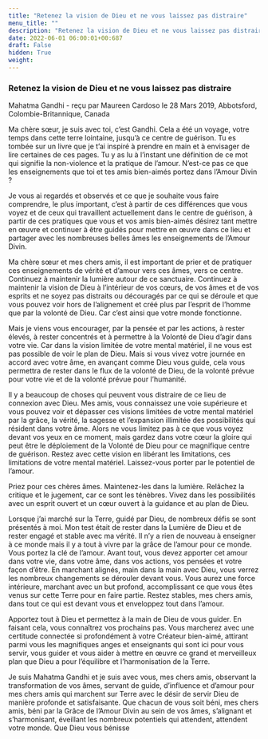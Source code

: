 ```yaml
---
title: "Retenez la vision de Dieu et ne vous laissez pas distraire"
menu_title: ""
description: "Retenez la vision de Dieu et ne vous laissez pas distraire"
date: 2022-06-01 06:00:01+00:687
draft: False
hidden: True
weight:
---
```

### Retenez la vision de Dieu et ne vous laissez pas distraire

Mahatma Gandhi - reçu par Maureen Cardoso le 28 Mars 2019, Abbotsford, Colombie-Britannique, Canada

Ma chère sœur, je suis avec toi, c’est Gandhi. Cela a été un voyage, votre temps dans cette terre lointaine, jusqu’à ce centre de guérison. Tu es tombée sur un livre que je t’ai inspiré à prendre en main et à envisager de lire certaines de ces pages. Tu y as lu à l’instant une définition de ce mot qui signifie la non-violence et la pratique de l’amour. N’est-ce pas ce que les enseignements que toi et tes amis bien-aimés portez dans l’Amour Divin ?

Je vous ai regardés et observés et ce que je souhaite vous faire comprendre, le plus important, c’est à partir de ces différences que vous voyez et de ceux qui travaillent actuellement dans le centre de guérison, à partir de ces pratiques que vous et vos amis bien-aimés désirez tant mettre en œuvre et continuer à être guidés pour mettre en œuvre dans ce lieu et partager avec les nombreuses belles âmes les enseignements de l’Amour Divin.

Ma chère sœur et mes chers amis, il est important de prier et de pratiquer ces enseignements de vérité et d’amour vers ces âmes, vers ce centre. Continuez à maintenir la lumière autour de ce sanctuaire. Continuez à maintenir la vision de Dieu à l’intérieur de vos cœurs, de vos âmes et de vos esprits et ne soyez pas distraits ou découragés par ce qui se déroule et que vous pouvez voir hors de l’alignement et créé plus par l’esprit de l’homme que par la volonté de Dieu. Car c’est ainsi que votre monde fonctionne.

Mais je viens vous encourager, par la pensée et par les actions, à rester élevés, à rester concentrés et à permettre à la Volonté de Dieu d’agir dans votre vie. Car dans la vision limitée de votre mental matériel, il ne vous est pas possible de voir le plan de Dieu. Mais si vous vivez votre journée en accord avec votre âme, en avançant comme Dieu vous guide, cela vous permettra de rester dans le flux de la volonté de Dieu, de la volonté prévue pour votre vie et de la volonté prévue pour l’humanité.

Il y a beaucoup de choses qui peuvent vous distraire de ce lieu de connexion avec Dieu. Mes amis, vous connaissez une voie supérieure et vous pouvez voir et dépasser ces visions limitées de votre mental matériel par la grâce, la vérité, la sagesse et l’expansion illimitée des possibilités qui résident dans votre âme. Alors ne vous limitez pas à ce que vous voyez devant vos yeux en ce moment, mais gardez dans votre cœur la gloire qui peut être le déploiement de la Volonté de Dieu pour ce magnifique centre de guérison. Restez avec cette vision en libérant les limitations, ces limitations de votre mental matériel. Laissez-vous porter par le potentiel de l’amour.

Priez pour ces chères âmes. Maintenez-les dans la lumière. Relâchez la critique et le jugement, car ce sont les ténèbres. Vivez dans les possibilités avec un esprit ouvert et un cœur ouvert à la guidance et au plan de Dieu.

Lorsque j’ai marché sur la Terre, guidé par Dieu, de nombreux défis se sont présentés à moi. Mon test était de rester dans la Lumière de Dieu et de rester engagé et stable avec ma vérité. Il n’y a rien de nouveau à enseigner à ce monde mais il y a tout à vivre par la grâce de l’amour pour ce monde. Vous portez la clé de l’amour. Avant tout, vous devez apporter cet amour dans votre vie, dans votre âme, dans vos actions, vos pensées et votre façon d’être. En marchant alignés, main dans la main avec Dieu, vous verrez les nombreux changements se dérouler devant vous. Vous aurez une force intérieure, marchant avec un but profond, accomplissant ce que vous êtes venus sur cette Terre pour en faire partie. Restez stables, mes chers amis, dans tout ce qui est devant vous et enveloppez tout dans l’amour.

Apportez tout à Dieu et permettez à la main de Dieu de vous guider. En faisant cela, vous connaîtrez vos prochains pas. Vous marcherez avec une certitude connectée si profondément à votre Créateur bien-aimé, attirant parmi vous les magnifiques anges et enseignants qui sont ici pour vous servir, vous guider et vous aider à mettre en œuvre ce grand et merveilleux plan que Dieu a pour l’équilibre et l’harmonisation de la Terre.

Je suis Mahatma Gandhi et je suis avec vous, mes chers amis, observant la transformation de vos âmes, servant de guide, d’influence et d’amour pour mes chers amis qui marchent sur Terre avec le désir de servir Dieu de manière profonde et satisfaisante. Que chacun de vous soit béni, mes chers amis, béni par la Grâce de l’Amour Divin au sein de vos âmes, s’alignant et s’harmonisant, éveillant les nombreux potentiels qui attendent, attendent votre monde. Que Dieu vous bénisse



